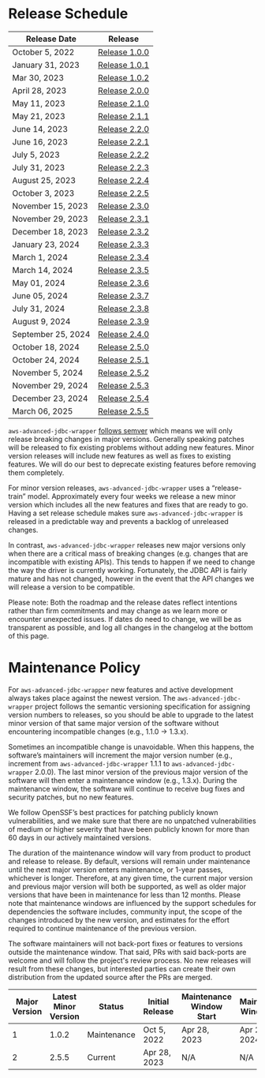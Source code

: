 # Release Schedule

| Release Date       | Release                                                                                  |
|--------------------|------------------------------------------------------------------------------------------|
| October 5, 2022    | [Release 1.0.0](https://github.com/awslabs/aws-advanced-jdbc-wrapper/releases/tag/1.0.0) |  
| January 31, 2023   | [Release 1.0.1](https://github.com/awslabs/aws-advanced-jdbc-wrapper/releases/tag/1.0.1) | 
| Mar 30, 2023       | [Release 1.0.2](https://github.com/awslabs/aws-advanced-jdbc-wrapper/releases/tag/1.0.2) |
| April 28, 2023     | [Release 2.0.0](https://github.com/awslabs/aws-advanced-jdbc-wrapper/releases/tag/2.0.0) |  
| May 11, 2023       | [Release 2.1.0](https://github.com/awslabs/aws-advanced-jdbc-wrapper/releases/tag/2.1.0) |
| May 21, 2023       | [Release 2.1.1](https://github.com/awslabs/aws-advanced-jdbc-wrapper/releases/tag/2.1.1) |
| June 14, 2023      | [Release 2.2.0](https://github.com/awslabs/aws-advanced-jdbc-wrapper/releases/tag/2.2.0) |
| June 16, 2023      | [Release 2.2.1](https://github.com/awslabs/aws-advanced-jdbc-wrapper/releases/tag/2.2.1) |
| July 5, 2023       | [Release 2.2.2](https://github.com/awslabs/aws-advanced-jdbc-wrapper/releases/tag/2.2.2) |
| July 31, 2023      | [Release 2.2.3](https://github.com/awslabs/aws-advanced-jdbc-wrapper/releases/tag/2.2.3) |
| August 25, 2023    | [Release 2.2.4](https://github.com/awslabs/aws-advanced-jdbc-wrapper/releases/tag/2.2.4) |
| October 3, 2023    | [Release 2.2.5](https://github.com/awslabs/aws-advanced-jdbc-wrapper/releases/tag/2.2.5) |
| November 15, 2023  | [Release 2.3.0](https://github.com/awslabs/aws-advanced-jdbc-wrapper/releases/tag/2.3.0) |
| November 29, 2023  | [Release 2.3.1](https://github.com/awslabs/aws-advanced-jdbc-wrapper/releases/tag/2.3.1) |
| December 18, 2023  | [Release 2.3.2](https://github.com/awslabs/aws-advanced-jdbc-wrapper/releases/tag/2.3.2) |
| January 23, 2024   | [Release 2.3.3](https://github.com/awslabs/aws-advanced-jdbc-wrapper/releases/tag/2.3.3) |
| March 1, 2024      | [Release 2.3.4](https://github.com/awslabs/aws-advanced-jdbc-wrapper/releases/tag/2.3.4) |
| March 14, 2024     | [Release 2.3.5](https://github.com/awslabs/aws-advanced-jdbc-wrapper/releases/tag/2.3.5) |
| May 01, 2024       | [Release 2.3.6](https://github.com/awslabs/aws-advanced-jdbc-wrapper/releases/tag/2.3.6) |
| June 05, 2024      | [Release 2.3.7](https://github.com/awslabs/aws-advanced-jdbc-wrapper/releases/tag/2.3.7) |
| July 31, 2024      | [Release 2.3.8](https://github.com/awslabs/aws-advanced-jdbc-wrapper/releases/tag/2.3.8) |
| August 9, 2024     | [Release 2.3.9](https://github.com/awslabs/aws-advanced-jdbc-wrapper/releases/tag/2.3.9) |
| September 25, 2024 | [Release 2.4.0](https://github.com/awslabs/aws-advanced-jdbc-wrapper/releases/tag/2.4.0) |
| October 18, 2024   | [Release 2.5.0](https://github.com/awslabs/aws-advanced-jdbc-wrapper/releases/tag/2.5.0) |
| October 24, 2024   | [Release 2.5.1](https://github.com/awslabs/aws-advanced-jdbc-wrapper/releases/tag/2.5.1) |
| November 5, 2024   | [Release 2.5.2](https://github.com/awslabs/aws-advanced-jdbc-wrapper/releases/tag/2.5.2) |
| November 29, 2024  | [Release 2.5.3](https://github.com/awslabs/aws-advanced-jdbc-wrapper/releases/tag/2.5.3) |
| December 23, 2024  | [Release 2.5.4](https://github.com/awslabs/aws-advanced-jdbc-wrapper/releases/tag/2.5.4) |
| March 06, 2025     | [Release 2.5.5](https://github.com/awslabs/aws-advanced-jdbc-wrapper/releases/tag/2.5.5) |

`aws-advanced-jdbc-wrapper` [follows semver](https://semver.org/#semantic-versioning-200) which means we will only
release breaking changes in major versions. Generally speaking patches will be released to fix existing problems without
adding new features. Minor version releases will include new features as well as fixes to existing features. We will do
our best to deprecate existing features before removing them completely.

For minor version releases, `aws-advanced-jdbc-wrapper` uses a “release-train” model. Approximately every four weeks we
release a new minor version which includes all the new features and fixes that are ready to go.
Having a set release schedule makes sure `aws-advanced-jdbc-wrapper` is released in a predictable way and prevents a
backlog of unreleased changes.

In contrast, `aws-advanced-jdbc-wrapper` releases new major versions only when there are a critical mass of
breaking changes (e.g. changes that are incompatible with existing APIs). This tends to happen if we need to
change the way the driver is currently working. Fortunately, the JDBC API is fairly mature and has not changed, however
in the event that the API changes we will release a version to be compatible.

Please note: Both the roadmap and the release dates reflect intentions rather than firm commitments and may change
as we learn more or encounter unexpected issues. If dates do need to change, we will be as transparent as possible,
and log all changes in the changelog at the bottom of this page.

# Maintenance Policy

For `aws-advanced-jdbc-wrapper` new features and active development always takes place against the newest version.
The `aws-advanced-jdbc-wrapper` project follows the semantic versioning specification for assigning version numbers
to releases, so you should be able to upgrade to the latest minor version of that same major version of the
software without encountering incompatible changes (e.g., 1.1.0 → 1.3.x).

Sometimes an incompatible change is unavoidable. When this happens, the software’s maintainers will increment
the major version number (e.g., increment from `aws-advanced-jdbc-wrapper` 1.1.1 to `aws-advanced-jdbc-wrapper` 2.0.0).
The last minor version of the previous major version of the software will then enter a maintenance window
(e.g., 1.3.x). During the maintenance window, the software will continue to receive bug fixes and security patches,
but no new features.

We follow OpenSSF’s best practices for patching publicly known vulnerabilities, and we make sure that there are
no unpatched vulnerabilities of medium or higher severity that have been publicly known for more than 60 days
in our actively maintained versions.

The duration of the maintenance window will vary from product to product and release to release.
By default, versions will remain under maintenance until the next major version enters maintenance,
or 1-year passes, whichever is longer. Therefore, at any given time, the current major version and
previous major version will both be supported, as well as older major versions that have been in maintenance
for less than 12 months. Please note that maintenance windows are influenced by the support schedules for
dependencies the software includes, community input, the scope of the changes introduced by the new version,
and estimates for the effort required to continue maintenance of the previous version.

The software maintainers will not back-port fixes or features to versions outside the maintenance window.
That said, PRs with said back-ports are welcome and will follow the project's review process.
No new releases will result from these changes, but interested parties can create their own distribution
from the updated source after the PRs are merged.

| Major Version | Latest Minor Version | Status      | Initial Release | Maintenance Window Start | Maintenance Window End |
|---------------|----------------------|-------------|-----------------|--------------------------|------------------------|
| 1             | 1.0.2                | Maintenance | Oct 5, 2022     | Apr 28, 2023             | Apr 28, 2024           | 
| 2             | 2.5.5                | Current     | Apr 28, 2023    | N/A                      | N/A                    | 
